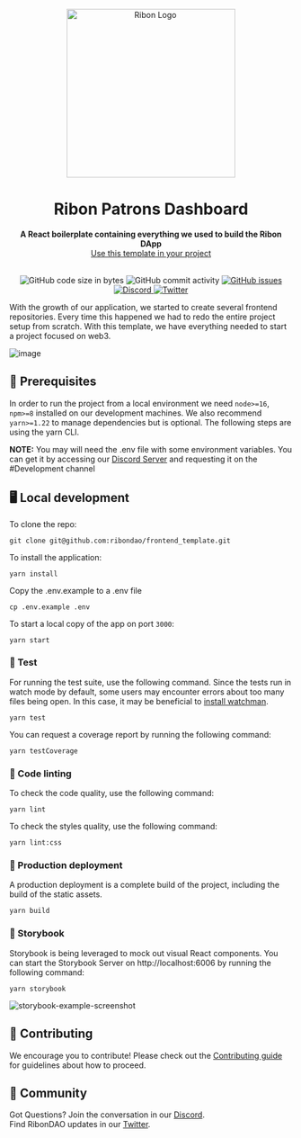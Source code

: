 <!---
The main structure of this README was taken from:
https://github.com/open-sauced/open-sauced#readme
-->

<div align="center">
  <br>
  <img alt="Ribon Logo" src="https://user-images.githubusercontent.com/24739860/190657474-1cb9457a-144e-4376-967c-e26d0c0b802c.png" width="300px">
  <h1>Ribon Patrons Dashboard</h1>
  <strong>A React boilerplate containing everything we used to build the Ribon DApp</strong>
  <br>
  <a class="btn btn-primary ml-2" href="https://github.com/RibonDAO/frontend_template/generate" >Use this template in your project</a>
</div>
<br>
<p align="center">
  <img src="https://img.shields.io/github/languages/code-size/RibonDAO/frontend_template" alt="GitHub code size in bytes">
  <img src="https://img.shields.io/github/commit-activity/w/RibonDAO/frontend_template" alt="GitHub commit activity">
  <a href="https://github.com/RibonDAO/interface/issues">
    <img src="https://img.shields.io/github/issues/RibonDAO/frontend_template" alt="GitHub issues">
  </a>
  <a href="https://discord.gg/DBcwmDrkpy">
    <img src="https://img.shields.io/discord/341989911450091522.svg?label=&logo=discord&logoColor=ffffff&color=7389D8&labelColor=6A7EC2" alt="Discord">
  </a>
  <a href="https://twitter.com/RibonDAO">
    <img src="https://img.shields.io/twitter/follow/RibonDAO?label=Follow&style=social" alt="Twitter">
  </a>
</p>

With the growth of our application, we started to create several frontend repositories.
Every time this happened we had to redo the entire project setup from scratch.
With this template, we have everything needed to start a project focused on web3.

![image](https://user-images.githubusercontent.com/24739860/191996585-c72e1918-2acf-4d46-a2d6-8d0402a4b014.png)

## 📖 Prerequisites

In order to run the project from a local environment we need `node>=16`, `npm>=8` installed on our development machines. We also recommend `yarn>=1.22` to manage dependencies but is optional. The following steps are using the yarn CLI.

**NOTE:** You may will need the .env file with some environment variables. You can get it by accessing our [Discord Server](https://discord.gg/DBcwmDrkpy) and requesting it on the #Development channel

## 🖥️ Local development

To clone the repo:

```shell
git clone git@github.com:ribondao/frontend_template.git
```

To install the application:

```shell
yarn install
```

Copy the .env.example to a .env file

```shell
cp .env.example .env
```

To start a local copy of the app on port `3000`:

```shell
yarn start
```

### 🧪 Test

For running the test suite, use the following command. Since the tests run in watch mode by default, some users may encounter errors about too many files being open. In this case, it may be beneficial to [install watchman](https://facebook.github.io/watchman/docs/install.html).

```shell
yarn test
```

You can request a coverage report by running the following command:

```shell
yarn testCoverage
```

### 🎨 Code linting

To check the code quality, use the following command:

```shell
yarn lint
```

To check the styles quality, use the following command:

```shell
yarn lint:css
```

### 🚀 Production deployment

A production deployment is a complete build of the project, including the build of the static assets.

```shell
yarn build
```

### 📙 Storybook

Storybook is being leveraged to mock out visual React components. You can start the Storybook Server on http://localhost:6006 by running the following command:

```shell
yarn storybook
```

![storybook-example-screenshot](https://user-images.githubusercontent.com/24739860/175363555-461e4c27-a994-470e-982b-f4c482b6e121.png)

## 🤝 Contributing

We encourage you to contribute! Please check out the [Contributing guide](https://ribondao.github.io/docs/) for guidelines about how to proceed.

## 💝 Community

Got Questions? Join the conversation in our [Discord](https://discord.gg/DBcwmDrkpy).  
Find RibonDAO updates in our [Twitter](https://www.twitter.com/RibonDAO).
